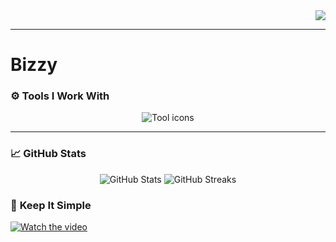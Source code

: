 
<div align="right">
  <img src="https://readme-typing-svg.demolab.com?font=Fira+Code&size=24&color=0DF6FF&width=700&lines=System-level+Architect.;1337;C%2B%2B+Fanatic.;Windows+Kernel+Is+My+Girl;">
</div>

---

# Bizzy  


### ⚙️ **Tools I Work With**
<p align="center">
  <img src="https://skillicons.dev/icons?i=cpp,c,rust,windows,html,linux,vscode,git,visualstudio," alt="Tool icons" />
</p>

---

### 📈 **GitHub Stats**
<p align="center">
  <img src="https://github-readme-stats.vercel.app/api?username=bizzyxx&show_icons=true&hide_border=true&title_color=00ADB5&icon_color=F72585&text_color=eeeeee&bg_color=0d1117" alt="GitHub Stats">
  <img src="https://github-readme-streak-stats.herokuapp.com/?user=bizzyxx&theme=tokyonight" alt="GitHub Streaks">
</p>


### 🎥 **Keep It Simple**
[![Watch the video](https://img.youtube.com/vi/k0qmkQGqpM8/0.jpg)](https://www.youtube.com/watch?v=k0qmkQGqpM8)
